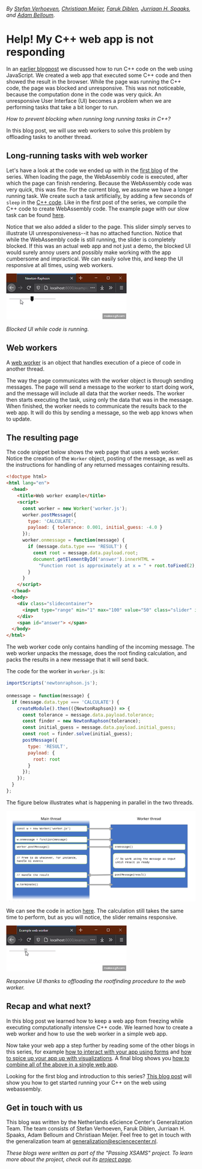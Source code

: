 _By [Stefan Verhoeven](https://orcid.org/0000-0002-5821-2060), [Christiaan Meijer](https://orcid.org/0000-0002-5529-5761), [Faruk Diblen](https://orcid.org/0000-0002-0989-929X),
[Jurriaan H. Spaaks](https://orcid.org/0000-0002-7064-4069), and [Adam Belloum](https://orcid.org/0000-0001-6306-6937)._

# Help! My C++ web app is not responding

In an [earlier blogpost](../webassembly/README.md) we discussed how to run C++ code on the web using JavaScript. We
created a web app that executed some C++ code and then showed the result in the browser. While the page was running the
C++ code, the page was blocked and unresponsive. This was not noticeable, because the computation done in the code was
very quick. An unresponsive User Interface (UI) becomes a problem when we are performing tasks that take a bit longer to
run.

_How to prevent blocking when running long running tasks in C++?_

In this blog post, we will use web workers to solve this problem by offloading tasks to another thread.

## Long-running tasks with web worker

Let's have a look at the code we ended up with in the [first blog](../webassembly/README.md) of the series. When loading
the page, the WebAssembly code is executed, after which the page can finish rendering. Because the WebAssembly code was
very quick, this was fine. For the current blog, we assume we have a longer running task. We create such a task
artificially, by adding a few seconds of `sleep` in the [C++ code](https://github.com/NLESC-JCER/run-cpp-on-web/blob/master/web-worker/newtonraphson.cpp). Like in the first post of the series, we compile the C++ code to create WebAssembly code. The
example page with our slow task can be found [here](https://nlesc-jcer.github.io/run-cpp-on-web/web-worker/example-blocking.html).

Notice that we also added a slider to the page. This slider simply serves to illustrate UI unresponsiveness--it has no attached
function. Notice that while the WebAssembly code is still running, the slider is completely blocked. If this was an
actual web app and not just a demo, the blocked UI would surely annoy users and possibly make working with the app
cumbersome and impractical. We can easily solve this, and keep the UI responsive at all times, using web workers.

![blocked ui](blocking.gif)

_Blocked UI while code is running._

## Web workers

A [web worker](https://developer.mozilla.org/en-US/docs/Web/API/Web_Workers_API) is an object that handles execution of
a piece of code in another thread.

The way the page communicates with the worker object is through sending messages. The page will send a message to the
worker to start doing work, and the message will include all data that the worker needs. The worker then starts
executing the task, using only the data that was in the message. When finished, the worker needs to communicate the
results back to the web app. It will do this by sending a message, so the web app knows when to update.

## The resulting page

The code snippet below shows the web page that uses a web worker. Notice the creation of the `Worker` object, posting of the
message, as well as the instructions for handling of any returned messages containing results.

```html
<!doctype html>
<html lang="en">
  <head>
    <title>Web worker example</title>
    <script>
      const worker = new Worker('worker.js');
      worker.postMessage({
        type: 'CALCULATE',
        payload: { tolerance: 0.001, initial_guess: -4.0 }
      });
      worker.onmessage = function(message) {
        if (message.data.type === 'RESULT') {
          const root = message.data.payload.root;
          document.getElementById('answer').innerHTML =
            "Function root is approximately at x = " + root.toFixed(2);
        }
      }
    </script>
  </head>
  <body>
    <div class="slidecontainer">
      <input type="range" min="1" max="100" value="50" class="slider" id="myRange">
    </div>
    <span id="answer"> </span>
  </body>
</html>
```

The web worker code only contains handling of the incoming message. The web worker unpacks the
message, does the root finding calculation, and packs the results in a new message that it will send back.

The code for the worker in `worker.js` is:

```js
importScripts('newtonraphson.js');

onmessage = function(message) {
  if (message.data.type === 'CALCULATE') {
    createModule().then(({NewtonRaphson}) => {
      const tolerance = message.data.payload.tolerance;
      const finder = new NewtonRaphson(tolerance);
      const initial_guess = message.data.payload.initial_guess;
      const root = finder.solve(initial_guess);
      postMessage({
        type: 'RESULT',
        payload: {
          root: root
        }
      });
    });
  }
};
```

The figure below illustrates what is happening in parallel in the two threads.

![threads](threads.png)

We can see the code in action
[here](https://nlesc-jcer.github.io/run-cpp-on-web/web-worker/example-web-worker.html). The calculation still takes
the same time to perform, but as you will notice, the slider remains responsive.

![responsive ui](web-worker.gif)

_Responsive UI thanks to offloading the rootfinding procedure to the web worker._

## Recap and what next?

In this blog post we learned how to keep a web app from freezing while executing computationally intensive C++
code. We learned how to create a web worker and how to use the web worker in a simple web app. 

Now take your web app a step further by reading some of the other blogs in this series, for example [how to interact with your app using forms](../react/README.md) and [how to spice up your app up with
visualizations](../vega/README.md). A final blog shows you [how to combine all of the above in a single web app](../kitchen-sink/README.md).

Looking for the first blog and introduction to this series? [This blog post](../webassembly/README.md) will show you how
to get started running your C++ on the web using webassembly.

## Get in touch with us


This blog was written by the Netherlands eScience Center's Generalization Team. The team consists of Stefan Verhoeven,
Faruk Diblen, Jurriaan H. Spaaks, Adam Belloum and Christiaan Meijer. Feel free to get in touch with the generalization
team at generalization@esciencecenter.nl.

_These blogs were written as part of the "Passing XSAMS" project. To learn more about the project, check out its
[project page](https://www.esciencecenter.nl/projects/passing-xsams/)._
